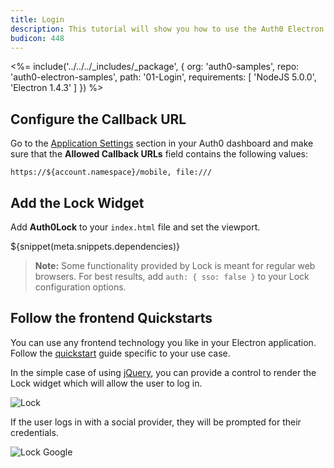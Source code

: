 ```yaml
---
title: Login
description: This tutorial will show you how to use the Auth0 Electron SDK to add authentication and authorization to your app.
budicon: 448
---
```


<%= include('../../../_includes/_package', {
  org: 'auth0-samples',
  repo: 'auth0-electron-samples',
  path: '01-Login',
  requirements: [
    'NodeJS 5.0.0',
    'Electron 1.4.3'
  ]
}) %>

## Configure the Callback URL

<div class="setup-callback">
<p>Go to the <a href="${manage_url}/#/applications/${account.clientId}/settings">Application Settings</a> section in your Auth0 dashboard and make sure that the <b>Allowed Callback URLs</b> field contains the following values:</p>

```
https://${account.namespace}/mobile, file:///
```

</div>

## Add the Lock Widget

Add **Auth0Lock** to your `index.html` file and set the viewport.

${snippet(meta.snippets.dependencies)}

> **Note:** Some functionality provided by Lock is meant for regular web browsers. For best results, add `auth: { sso: false }` to your Lock configuration options.

## Follow the frontend Quickstarts

You can use any frontend technology you like in your Electron application. Follow the [quickstart](/quickstart/spa) guide specific to your use case.

In the simple case of using [jQuery](/quickstart/spa/jquery), you can provide a control to render the Lock widget which will allow the user to log in.

![Lock](/media/articles/electron/lock-open.png)

If the user logs in with a social provider, they will be prompted for their credentials.

![Lock Google](/media/articles/electron/lock-google-open.png)
